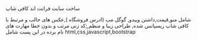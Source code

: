 ساخت سایت فرانت اند کافی شاپ
 
شامل منو,قیمت,داشتن وییدو, گوگل مپ (ادرس فروشگاه ),عکس های جالب و مرتبط با کافی شاپ 
  ریسپانس شده, طراحی زیبا و منظم,;کد زنی مرتب و بدون خطا 
مهارت های نام برده در این پست شامل html,css,javascript,bootstrap
